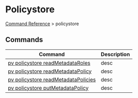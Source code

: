 # Policystore
[Command Reference](../../../README.md#command-reference) > policystore

## Commands
| Command | Description |
| --- | --- |
| [pv policystore readMetadataRoles](./readMetadataRoles.md) | desc |
| [pv policystore readMetadataPolicy](./readMetadataPolicy.md) | desc |
| [pv policystore readMetadataPolicies](./readMetadataPolicies.md) | desc |
| [pv policystore putMetadataPolicy](./putMetadataPolicy.md) | desc |